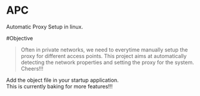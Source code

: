 # APC

Automatic Proxy Setup in linux.
                                                                                                                               
#Objective
                                                                                                                     
>Often in private networks, we need to everytime manually setup the proxy for different access points. This project aims at automatically detecting the network properties and setting the proxy for the system. Cheers!!!                                 

Add the object file in your startup application.                                                                               
This is currently baking for more features!!!
